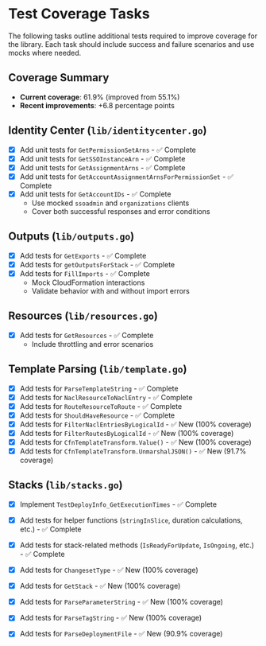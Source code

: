 # Test Coverage Tasks

The following tasks outline additional tests required to improve coverage for the library. Each task should include success and failure scenarios and use mocks where needed.

## Coverage Summary
- **Current coverage**: 61.9% (improved from 55.1%)
- **Recent improvements**: +6.8 percentage points

## Identity Center (`lib/identitycenter.go`)
- [x] Add unit tests for `GetPermissionSetArns` - ✅ Complete
- [x] Add unit tests for `GetSSOInstanceArn` - ✅ Complete
- [x] Add unit tests for `GetAssignmentArns` - ✅ Complete
- [x] Add unit tests for `GetAccountAssignmentArnsForPermissionSet` - ✅ Complete
- [x] Add unit tests for `GetAccountIDs` - ✅ Complete
  - Use mocked `ssoadmin` and `organizations` clients
  - Cover both successful responses and error conditions

## Outputs (`lib/outputs.go`)
- [x] Add tests for `GetExports` - ✅ Complete
- [x] Add tests for `getOutputsForStack` - ✅ Complete
- [x] Add tests for `FillImports` - ✅ Complete
  - Mock CloudFormation interactions
  - Validate behavior with and without import errors

## Resources (`lib/resources.go`)
- [x] Add tests for `GetResources` - ✅ Complete
  - Include throttling and error scenarios

## Template Parsing (`lib/template.go`)
- [x] Add tests for `ParseTemplateString` - ✅ Complete
- [x] Add tests for `NaclResourceToNaclEntry` - ✅ Complete
- [x] Add tests for `RouteResourceToRoute` - ✅ Complete
- [x] Add tests for `ShouldHaveResource` - ✅ Complete
- [x] Add tests for `FilterNaclEntriesByLogicalId` - ✅ New (100% coverage)
- [x] Add tests for `FilterRoutesByLogicalId` - ✅ New (100% coverage)
- [x] Add tests for `CfnTemplateTransform.Value()` - ✅ New (100% coverage)
- [x] Add tests for `CfnTemplateTransform.UnmarshalJSON()` - ✅ New (91.7% coverage)

## Stacks (`lib/stacks.go`)
- [x] Implement `TestDeployInfo_GetExecutionTimes` - ✅ Complete
- [x] Add tests for helper functions (`stringInSlice`, duration calculations, etc.) - ✅ Complete
- [x] Add tests for stack-related methods (`IsReadyForUpdate`, `IsOngoing`, etc.) - ✅ Complete
- [x] Add tests for `ChangesetType` - ✅ New (100% coverage)
- [x] Add tests for `GetStack` - ✅ New (100% coverage)
- [x] Add tests for `ParseParameterString` - ✅ New (100% coverage)
- [x] Add tests for `ParseTagString` - ✅ New (100% coverage)
- [x] Add tests for `ParseDeploymentFile` - ✅ New (90.9% coverage)

